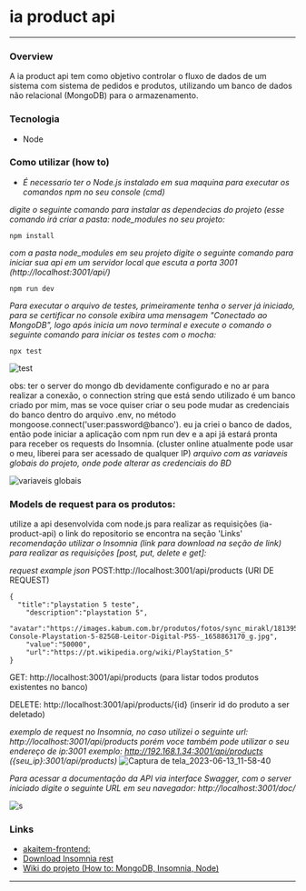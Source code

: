 # ia product api
----------------

### Overview
A ia product api tem como objetivo controlar o fluxo de dados de um sistema com sistema de pedidos e produtos, utilizando um banco de dados não relacional (MongoDB) para o armazenamento.

### Tecnologia
* Node

### Como utilizar (how to)
* _É necessario ter o Node.js instalado em sua maquina para executar os comandos npm no seu console (cmd)_ 

_digite o seguinte comando para instalar as dependecias do projeto (esse comando irá criar a pasta: node_modules no seu projeto:_
```
npm install
```
_com a pasta node_modules em seu projeto digite o seguinte comando para iniciar sua api em um servidor local que escuta a porta 3001 (http://localhost:3001/api/)_
```
npm run dev
```
_Para executar o arquivo de testes, primeiramente tenha o server já iniciado, para se certificar no console exibira uma mensagem "Conectado ao MongoDB", logo após inicia um novo terminal e execute o comando o seguinte comando para iniciar os testes com o mocha:_
```
npx test
```
![test](https://github.com/user-attachments/assets/eed03af2-3c62-4352-bc63-318300aee803)

obs: ter o server do mongo db devidamente configurado e no ar para realizar a conexão, o connection string que está sendo utilizado é um banco criado por mim, mas se voce quiser criar o seu pode mudar as credenciais do banco dentro do arquivo .env, no método mongoose.connect('user:password@banco').
eu ja criei o banco de dados, então pode iniciar a aplicação com npm run dev e a api já estará pronta para receber os requests do Insomnia. (cluster online atualmente pode usar o meu, liberei para ser acessado de qualquer IP)
_arquivo com as variaveis globais do projeto, onde pode alterar as credenciais do BD_

![variaveis globais](https://github.com/perseul/node-api-ia/assets/53841377/64d9fb00-0894-43c6-b2fb-418cf30f6536)


### Models de request para os produtos:
utilize a api desenvolvida com node.js para realizar as requisições (ia-product-api) o link do repositorio se encontra na seção 'Links'
_recomendação utilizar o Insomnia (link para download na seção de link) para realizar as requisições [post, put, delete e get]:_

_request example json_
POST:http://localhost:3001/api/products (URI DE REQUEST)
```
{
  "title":"playstation 5 teste",
	"description":"playstation 5",				 
  "avatar":"https://images.kabum.com.br/produtos/fotos/sync_mirakl/181395/          Console-Playstation-5-825GB-Leitor-Digital-PS5-_1658863170_g.jpg",
	"value":"50000",  
	"url":"https://pt.wikipedia.org/wiki/PlayStation_5"
}
```
GET: http://localhost:3001/api/products (para listar todos produtos existentes no banco)

DELETE: http://localhost:3001/api/products/{id} (inserir id do produto a ser deletado)

_exemplo de request no Insomnia, no caso utilizei o seguinte url: http://localhost:3001/api/products porém voce também pode utilizar o seu endereço de ip:3001 exemplo: http://192.168.1.34:3001/api/products ({seu_ip}:3001/api/products)_
![Captura de tela_2023-06-13_11-58-40](https://github.com/perseul/node-api/assets/53841377/f05f71fc-9473-49df-bf20-97dc223e0906)

_Para acessar a documentação da API via interface Swagger, com o server iniciado digite o seguinte URL em seu navegador: http://localhost:3001/doc/_

![s](https://github.com/perseul/node-api/assets/53841377/0030abba-917e-47c2-a95e-5c295d72956c)


### Links
* [akaitem-frontend:](https://github.com/perseul/akaitem)
* [Download Insomnia rest](https://insomnia.rest/download)
* [Wiki do projeto (How to: MongoDB, Insomnia, Node)](https://github.com/perseul/node-api/wiki)

----------------

